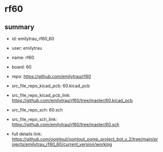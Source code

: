 # rf60
 
## summary 
* id: emilytrau_rf60_60
* user: emilytrau
* name: rf60
* board: 60
* repo: https://github.com/emilytrau/rf60
* src_file_repo_kicad_pcb: 60.kicad_pcb
* src_file_repo_kicad_pcb_link: https://github.com/emilytrau/rf60/tree/master/60.kicad_pcb


* src_file_repo_sch: 60.sch
* src_file_repo_sch_link: https://github.com/emilytrau/rf60/tree/master/60.sch
* full details link: https://github.com/oomlout/oomlout_oomp_project_bot_v_2/tree/main/projects/emilytrau_rf60_60/current_version/working  






